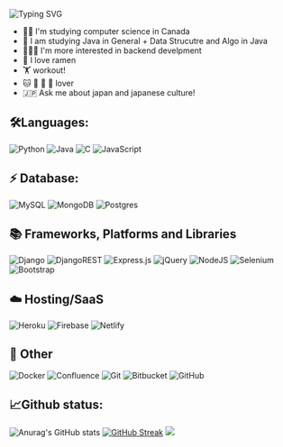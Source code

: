 ![Typing SVG](https://readme-typing-svg.demolab.com/?lines=Thank+you+for+vising+my+github!)
- ✍🏻 I'm studying computer science in Canada
- 📆 I am studying Java in General + Data Strucutre and Algo in Java
- 👨🏻‍💻 I'm more interested in backend develpment
- 🍜 I love ramen
- 🏋️ workout!
- 🐱 🍜 🍣 🍙 lover
- 🇯🇵 Ask me about japan and japanese culture!

## 🛠️Languages:
![Python](https://img.shields.io/badge/python-3670A0?style=for-the-badge&logo=python&logoColor=ffdd54)
![Java](https://img.shields.io/badge/java-%23ED8B00.svg?style=for-the-badge&logo=java&logoColor=white)
![C](https://img.shields.io/badge/c-%2300599C.svg?style=for-the-badge&logo=c&logoColor=white)
![JavaScript](https://img.shields.io/badge/javascript-%23323330.svg?style=for-the-badge&logo=javascript&logoColor=%23F7DF1E)
<!-- ![PHP](https://img.shields.io/badge/php-%23777BB4.svg?style=for-the-badge&logo=php&logoColor=white) -->
<!-- ![R](https://img.shields.io/badge/r-%23276DC3.svg?style=for-the-badge&logo=r&logoColor=white) -->
<!-- ![Swift](https://img.shields.io/badge/swift-F54A2A?style=for-the-badge&logo=swift&logoColor=white) -->
<!-- ![C++](https://img.shields.io/badge/c++-%2300599C.svg?style=for-the-badge&logo=c%2B%2B&logoColor=white) -->


## ⚡ Database:
![MySQL](https://img.shields.io/badge/mysql-%2300f.svg?style=for-the-badge&logo=mysql&logoColor=white)
![MongoDB](https://img.shields.io/badge/MongoDB-%234ea94b.svg?style=for-the-badge&logo=mongodb&logoColor=white)
![Postgres](https://img.shields.io/badge/postgres-%23316192.svg?style=for-the-badge&logo=postgresql&logoColor=white)

## 📚 Frameworks, Platforms and Libraries
![Django](https://img.shields.io/badge/django-%23092E20.svg?style=for-the-badge&logo=django&logoColor=white)
![DjangoREST](https://img.shields.io/badge/DJANGO-REST-ff1709?style=for-the-badge&logo=django&logoColor=white&color=ff1709&labelColor=gray)
![Express.js](https://img.shields.io/badge/express.js-%23404d59.svg?style=for-the-badge&logo=express&logoColor=%2361DAFB)
![jQuery](https://img.shields.io/badge/jquery-%230769AD.svg?style=for-the-badge&logo=jquery&logoColor=white)
![NodeJS](https://img.shields.io/badge/node.js-6DA55F?style=for-the-badge&logo=node.js&logoColor=white)
![Selenium](https://img.shields.io/badge/-selenium-%43B02A?style=for-the-badge&logo=selenium&logoColor=white)
![Bootstrap](https://img.shields.io/badge/bootstrap-%23563D7C.svg?style=for-the-badge&logo=bootstrap&logoColor=white)
<!-- ![React](https://img.shields.io/badge/react-%2320232a.svg?style=for-the-badge&logo=react&logoColor=%2361DAFB) -->
<!-- ![Redux](https://img.shields.io/badge/redux-%23593d88.svg?style=for-the-badge&logo=redux&logoColor=white) -->



## ☁️ Hosting/SaaS
![Heroku](https://img.shields.io/badge/heroku-%23430098.svg?style=for-the-badge&logo=heroku&logoColor=white)
![Firebase](https://img.shields.io/badge/firebase-%23039BE5.svg?style=for-the-badge&logo=firebase)
![Netlify](https://img.shields.io/badge/netlify-%23000000.svg?style=for-the-badge&logo=netlify&logoColor=#00C7B7)

## 🥅 Other
![Docker](https://img.shields.io/badge/docker-%230db7ed.svg?style=for-the-badge&logo=docker&logoColor=white)
![Confluence](https://img.shields.io/badge/confluence-%23172BF4.svg?style=for-the-badge&logo=confluence&logoColor=white)
![Git](https://img.shields.io/badge/git-%23F05033.svg?style=for-the-badge&logo=git&logoColor=white)
![Bitbucket](https://img.shields.io/badge/bitbucket-%230047B3.svg?style=for-the-badge&logo=bitbucket&logoColor=white)
![GitHub](https://img.shields.io/badge/github-%23121011.svg?style=for-the-badge&logo=github&logoColor=white)



## 📈Github status:
![Anurag's GitHub stats](https://github-readme-stats.vercel.app/api?username=tIcers&show_icons=true&theme=github_dark&count_private=true)
[![GitHub Streak](https://streak-stats.demolab.com?user=tIcers&theme=github-dark-blue)](https://git.io/streak-stats)
![](https://komarev.com/ghpvc/?username=tIcers&style=for-the-badge)

<!---
tIcers/tIcers is a ✨ special ✨ repository because its `README.md` (this file) appears on your GitHub profile.
You can click the Preview link to take a look at your changes.
--->
